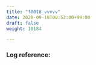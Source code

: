 ```yaml
---
title: "f0018_vvvvv"
date: 2020-09-18T00:52:00+99:00
draft: false
weight: 10184

---
```


### Log reference: <no value>

```
